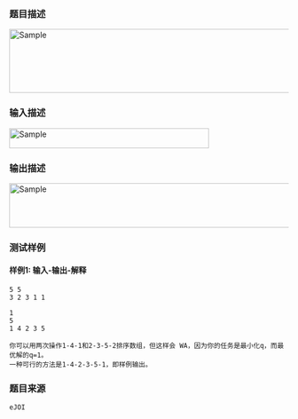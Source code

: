 ### 题目描述

<p align="">
	<img src="http://mooctest-code.oss-cn-shanghai.aliyuncs.com/static/media/%E5%BE%AA%E7%8E%AF%E6%8E%92%E5%BA%8F.png" alt="Sample"  width="800" height="115">
</p>

### 输入描述

<p align="">
	<img src="http://mooctest-code.oss-cn-shanghai.aliyuncs.com/static/media/%E5%BE%AA%E7%8E%AF%E6%8E%92%E5%BA%8F2.png" alt="Sample"  width="360" height="36">
</p>

### 输出描述
<p align="">
	<img src="http://mooctest-code.oss-cn-shanghai.aliyuncs.com/static/media/%E5%BE%AA%E7%8E%AF%E6%8E%92%E5%BA%8F3.png" alt="Sample"  width="530" height="80">
</p>


### 测试样例
#### 样例1: 输入-输出-解释
```
5 5
3 2 3 1 1
```
```
1
5
1 4 2 3 5
```
```
你可以用两次操作1-4-1和2-3-5-2排序数组，但这样会 WA，因为你的任务是最小化q，而最优解的q=1。
一种可行的方法是1-4-2-3-5-1，即样例输出。
```
### 题目来源  
`eJOI`